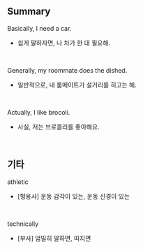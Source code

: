 ## Summary

Basically, I need a car.
- 쉽게 말하자면, 나 차가 한 대 필요해.

<br>

Generally, my roommate does the dished.
- 일반적으로, 내 룸메이트가 설거리를 히고는 해.

<br>

Actually, I like brocoli.
- 사실, 저는 브로콜리를 좋아해요.

<br>

## 기타

athletic
- [형용사] 운동 감각이 있는, 운동 신경이 있는

<br>

technically
- [부사] 엄밀히 말하면, 따지면
